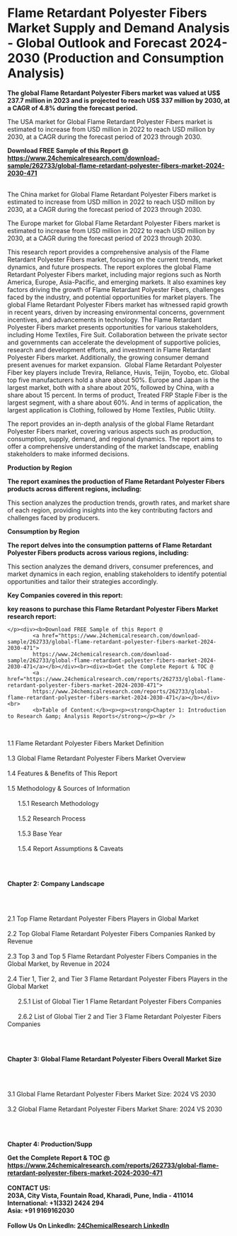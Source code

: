 <h1>Flame Retardant Polyester Fibers Market Supply and Demand Analysis - Global Outlook and Forecast 2024-2030 (Production and Consumption Analysis)</h1><p><strong>The global Flame Retardant Polyester Fibers market was valued at US$ 237.7 million in 2023 and is projected to reach US$ 337 million by 2030, at a CAGR of 4.8% during the forecast period.</strong></p><p>
</p><p>The USA market for Global Flame Retardant Polyester Fibers market is estimated to increase from USD million in 2022 to reach USD million by 2030, at a CAGR during the forecast period of 2023 through 2030.</p><div><b>Download FREE Sample of this Report @ 
            <a href="https://www.24chemicalresearch.com/download-sample/262733/global-flame-retardant-polyester-fibers-market-2024-2030-471">
            https://www.24chemicalresearch.com/download-sample/262733/global-flame-retardant-polyester-fibers-market-2024-2030-471</a></b></div><br><p>
</p><p>The China market for Global Flame Retardant Polyester Fibers market is estimated to increase from USD million in 2022 to reach USD million by 2030, at a CAGR during the forecast period of 2023 through 2030.</p><p>
</p><p>The Europe market for Global Flame Retardant Polyester Fibers market is estimated to increase from USD million in 2022 to reach USD million by 2030, at a CAGR during the forecast period of 2023 through 2030.</p><p>
</p><p>This research report provides a comprehensive analysis of the Flame Retardant Polyester Fibers market, focusing on the current trends, market dynamics, and future prospects. The report explores the global Flame Retardant Polyester Fibers market, including major regions such as North America, Europe, Asia-Pacific, and emerging markets. It also examines key factors driving the growth of Flame Retardant Polyester Fibers, challenges faced by the industry, and potential opportunities for market players. The global Flame Retardant Polyester Fibers market has witnessed rapid growth in recent years, driven by increasing environmental concerns, government incentives, and advancements in technology. The Flame Retardant Polyester Fibers market presents opportunities for various stakeholders, including Home Textiles, Fire Suit. Collaboration between the private sector and governments can accelerate the development of supportive policies, research and development efforts, and investment in Flame Retardant Polyester Fibers market. Additionally, the growing consumer demand present avenues for market expansion.  Global Flame Retardant Polyester Fiber key players include Trevira, Reliance, Huvis, Teijin, Toyobo, etc. Global top five manufacturers hold a share about 50%. Europe and Japan is the largest market, both with a share about 20%, followed by China, with a share about 15 percent. In terms of product, Treated FRP Staple Fiber is the largest segment, with a share about 60%. And in terms of application, the largest application is Clothing, followed by Home Textiles, Public Utility.</p><p>
</p><p>The report provides an in-depth analysis of the global Flame Retardant Polyester Fibers market, covering various aspects such as production, consumption, supply, demand, and regional dynamics. The report aims to offer a comprehensive understanding of the market landscape, enabling stakeholders to make informed decisions.</p><p>
</p><p><strong>Production by Region</strong></p><p>
</p><p><strong>The report examines the production of Flame Retardant Polyester Fibers products across different regions, including:</strong></p><p>
</p><p>
</p><p>This section analyzes the production trends, growth rates, and market share of each region, providing insights into the key contributing factors and challenges faced by producers.</p><p>
</p><p><strong>Consumption by Region</strong></p><p>
</p><p><strong>The report delves into the consumption patterns of Flame Retardant Polyester Fibers products across various regions, including:</strong></p><p>
</p><p>
</p><p>This section analyzes the demand drivers, consumer preferences, and market dynamics in each region, enabling stakeholders to identify potential opportunities and tailor their strategies accordingly.</p><p>
<strong>Key Companies covered in this report:</strong></p><p>
</p><p>
</p><p><strong>key reasons to purchase this Flame Retardant Polyester Fibers Market research report:</strong></p><p>

	</p><div><b>Download FREE Sample of this Report @ 
            <a href="https://www.24chemicalresearch.com/download-sample/262733/global-flame-retardant-polyester-fibers-market-2024-2030-471">
            https://www.24chemicalresearch.com/download-sample/262733/global-flame-retardant-polyester-fibers-market-2024-2030-471</a></b></div><br><div><b>Get the Complete Report & TOC @ 
            <a href="https://www.24chemicalresearch.com/reports/262733/global-flame-retardant-polyester-fibers-market-2024-2030-471">
            https://www.24chemicalresearch.com/reports/262733/global-flame-retardant-polyester-fibers-market-2024-2030-471</a></b></div><br>
            <b>Table of Content:</b><p><p><strong>Chapter 1: Introduction to Research &amp; Analysis Reports</strong></p><br />
<br />
<p>1.1 Flame Retardant Polyester Fibers Market Definition<br /><br />
1.3 Global Flame Retardant Polyester Fibers Market Overview<br /><br />
1.4 Features &amp; Benefits of This Report<br /><br />
1.5 Methodology &amp; Sources of Information<br /><br />
&nbsp;&nbsp;&nbsp;&nbsp;&nbsp; 1.5.1 Research Methodology<br /><br />
&nbsp;&nbsp;&nbsp;&nbsp;&nbsp; 1.5.2 Research Process<br /><br />
&nbsp;&nbsp;&nbsp;&nbsp;&nbsp; 1.5.3 Base Year<br /><br />
&nbsp;&nbsp;&nbsp;&nbsp;&nbsp; 1.5.4 Report Assumptions &amp; Caveats</p><br />
<br />
<p><strong>Chapter 2: Company Landscape</strong></p><br />
<br />
<p>2.1 Top Flame Retardant Polyester Fibers Players in Global Market<br /><br />
2.2 Top Global Flame Retardant Polyester Fibers Companies Ranked by Revenue<br /><br />
2.3 Top 3 and Top 5 Flame Retardant Polyester Fibers Companies in the Global Market, by Revenue in 2024<br /><br />
2.4 Tier 1, Tier 2, and Tier 3 Flame Retardant Polyester Fibers Players in the Global Market<br /><br />
&nbsp;&nbsp;&nbsp;&nbsp;&nbsp; 2.5.1 List of Global Tier 1 Flame Retardant Polyester Fibers Companies<br /><br />
&nbsp;&nbsp;&nbsp;&nbsp;&nbsp; 2.6.2 List of Global Tier 2 and Tier 3 Flame Retardant Polyester Fibers Companies</p><br />
<br />
<p><strong>Chapter 3: Global Flame Retardant Polyester Fibers Overall Market Size</strong></p><br />
<br />
<p>3.1 Global Flame Retardant Polyester Fibers Market Size: 2024 VS 2030<br /><br />
3.2 Global Flame Retardant Polyester Fibers Market Share: 2024 VS 2030</p><br />
<br />
<p><strong>Chapter 4: Production/Supp</p><div><b>Get the Complete Report & TOC @ 
            <a href="https://www.24chemicalresearch.com/reports/262733/global-flame-retardant-polyester-fibers-market-2024-2030-471">
            https://www.24chemicalresearch.com/reports/262733/global-flame-retardant-polyester-fibers-market-2024-2030-471</a></b></div><br><b>CONTACT US:</b><br>
            203A, City Vista, Fountain Road, Kharadi, Pune, India - 411014<br>
            International: +1(332) 2424 294<br>
            Asia: +91 9169162030 <br><br>
            Follow Us On LinkedIn: <a href="https://www.linkedin.com/company/24chemicalresearch/">24ChemicalResearch LinkedIn</a>